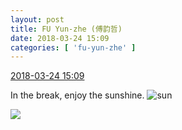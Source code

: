 ```yaml
---
layout: post
title: FU Yun-zhe (傅韵哲)
date: 2018-03-24 15:09
categories: [ 'fu-yun-zhe' ]
---
```


<div class="weibo-info">
  <a href="https://weibo.com/6505655408/G8RgftfUT">2018-03-24 15:09</a>
</div>

In the break, enjoy the sunshine. ![sun](https://img.t.sinajs.cn/t4/appstyle/expression/ext/normal/e5/sun.gif)

<!-- more -->

<a href="http://wx2.sinaimg.cn/mw690/0076h49Wgy1fpnx8tywsqj332i21ou0z.jpg">
  <img class="weibo-pic-preview-h" src="http://wx2.sinaimg.cn/orj360/0076h49Wgy1fpnx8tywsqj332i21ou0z.jpg" />
</a>

